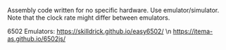 Assembly code written for no specific hardware. Use emulator/simulator. Note that the clock rate might differ between emulators.  

6502 Emulators:
https://skilldrick.github.io/easy6502/
\n
https://itema-as.github.io/6502js/
